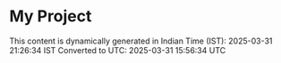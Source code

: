 # My Project

This content is dynamically generated in Indian Time (IST): 2025-03-31 21:26:34 IST
Converted to UTC: 2025-03-31 15:56:34 UTC
